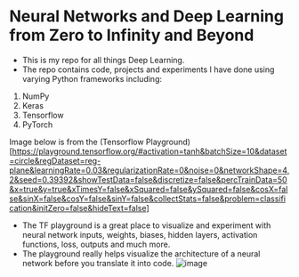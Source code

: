 # Neural Networks and Deep Learning from Zero to Infinity and Beyond

* This is my repo for all things Deep Learning.
* The repo contains code, projects and experiments I have done using varying Python frameworks including:
1. NumPy
2. Keras
3. Tensorflow
4. PyTorch


Image below is from the (Tensorflow Playground)[https://playground.tensorflow.org/#activation=tanh&batchSize=10&dataset=circle&regDataset=reg-plane&learningRate=0.03&regularizationRate=0&noise=0&networkShape=4,2&seed=0.39392&showTestData=false&discretize=false&percTrainData=50&x=true&y=true&xTimesY=false&xSquared=false&ySquared=false&cosX=false&sinX=false&cosY=false&sinY=false&collectStats=false&problem=classification&initZero=false&hideText=false]
* The TF playground is a great place to visualize and experiment with neural network inputs, weights, biases, hidden layers, activation functions, loss, outputs and much more.
* The playground really helps visualize the architecture of a neural network before you translate it into code. 
![image](https://github.com/bostonadam525/Deep-Learning-Neural-Networks-Repo/assets/45008475/497de77d-5f5c-4049-82d1-02425f59612b)
